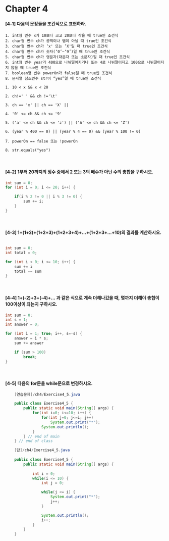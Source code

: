 # Chapter 4

#### [4-1] 다음의 문장들을 조건식으로 표현하라.
    1. int형 변수 x가 10보다 크고 20보다 작을 때 true인 조건식
    2. char형 변수 ch가 공백이나 탭이 아닐 때 true인 조건식
    3. char형 변수 ch가 ‘x' 또는 ’X'일 때 true인 조건식
    4. char형 변수 ch가 숫자(‘0’~‘9’)일 때 true인 조건식
    5. char형 변수 ch가 영문자(대문자 또는 소문자)일 때 true인 조건식
    6. int형 변수 year가 400으로 나눠떨어지거나 또는 4로 나눠떨어지고 100으로 나눠떨어지지 않을 때 true인 조건식
    7. boolean형 변수 powerOn가 false일 때 true인 조건식
    8. 문자열 참조변수 str이 “yes”일 때 true인 조건식

`1. 10 < x && x < 20`

`2. ch!=' ' && ch !='\t'`

`3. ch == 'x' || ch == 'X' ||`

`4. '0' <= ch && ch <= '9' `

`5. ('a' <= ch && ch <= 'z') || ('A' <= ch && ch <= 'Z')`

`6. (year % 400 == 0) || (year % 4 == 0) && (year % 100 != 0)`

`7. powerOn == false 또는 !powerOn`

`8. str.equals("yes")`

<br>

#### [4-2] 1부터 20까지의 정수 중에서 2 또는 3의 배수가 아닌 수의 총합을 구하시오.

```java
int sum = 0;
for (int i = 0; i <= 20; i++) {

    if(i % 2 != 0 || i % 3 != 0) {
        sum += i;
    }
}
```

<br>

#### [4-3] 1+(1+2)+(1+2+3)+(1+2+3+4)+...+(1+2+3+...+10)의 결과를 계산하시오.

```java

int sum = 0;
int total = 0;

for (int i < 0; i <= 10; i++) {
    sum += i
    total += sum
}
```

<br>

#### [4-4] 1+(-2)+3+(-4)+... 과 같은 식으로 계속 더해나갔을 때, 몇까지 더해야 총합이 100이상이 되는지 구하시오.

```java
int sum = 0;
int s = 1;
int answer = 0;

for (int i = 1; true; i++, s=-s) {
    answer = i * s;
    sum += answer 

    if (sum > 100)
        break;
}
```

<br>

#### [4-5] 다음의 for문을 while문으로 변경하시오.

```java
    [연습문제]/ch4/Exercise4_5.java

    public class Exercise4_5 {
        public static void main(String[] args) {
            for(int i=0; i<=10; i++) {
                for(int j=0; j<=i; j++)
                    System.out.print("*");
                System.out.println();
            }
        } // end of main
    } // end of class
```

```java
    [답]/ch4/Exercise4_5.java
    
    public class Exercise4_5 {
        public static void main(String[] args) {
            
            int i = 0;
            while(i <= 10) {
                int j = 0;

                while(j <= i) {
                    System.out.print("*");
                    j++;
                }

                System.out.println();
                i++;
            }
        }
    }
```

<br>
